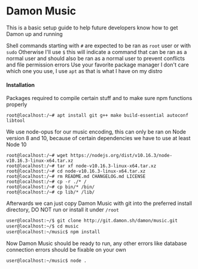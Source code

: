 # Damon Music
This is a basic setup guide to help future developers know how to get Damon up and running

Shell commands starting with `#` are expected to be ran as `root` user or with `sudo`
Otherwise I'll use `$` this will indicate a command that can be ran as a normal user and should also be ran as a normal user to prevent conflicts and file permission errors
Use your favorite package manager I don't care which one you use, I use `apt` as that is what I have on my distro

#### Installation
Packages required to compile certain stuff and to make sure npm functions properly
```
root@localhost:/~# apt install git g++ make build-essential autoconf libtool
```

We use node-opus for our music encoding, this can only be ran on Node version 8 and 10, because of certain dependencies we have to use at least Node 10
```
root@localhost:/~# wget https://nodejs.org/dist/v10.16.3/node-v10.16.3-linux-x64.tar.xz
root@localhost:/~# tar xf node-v10.16.3-linux-x64.tar.xz
root@localhost:/~# cd node-v10.16.3-linux-x64.tar.xz
root@localhost:/~# rm README.md CHANGELOG.md LICENSE
root@localhost:/~# cp -r ./* /
root@localhost:/~# cp bin/* /bin/
root@localhost:/~# cp lib/* /lib/
```

Afterwards we can just copy Damon Music with git into the preferred install directory, DO NOT run or install it under `/root`
```bash
user@localhost:~/$ git clone http://git.damon.sh/damon/music.git
user@localhost:~/$ cd music
user@localhost:~/music$ npm install
```

Now Damon Music should be ready to run, any other errors like database connection errors should be fixable on your own
```bash
user@localhost:~/music$ node .
```

